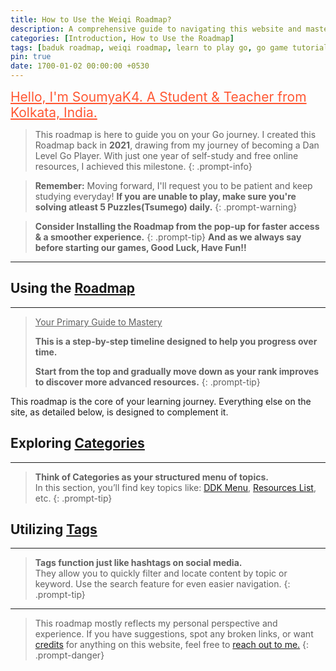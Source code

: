 ```yaml
---
title: How to Use the Weiqi Roadmap?
description: A comprehensive guide to navigating this website and mastering the game of Go.
categories: [Introduction, How to Use the Roadmap]
tags: [baduk roadmap, weiqi roadmap, learn to play go, go game tutorial, learn go]
pin: true
date: 1700-01-02 00:00:00 +0530
---
```


<div style="font-size: 1.5em">
  <a href="https://soumyak4.in/" style="color: #FF5733;">Hello, I'm SoumyaK4. A Student & Teacher from Kolkata, India.</a> 
</div>

> This roadmap is here to guide you on your Go journey. I created this Roadmap back in **2021**, drawing from my journey of becoming a Dan Level Go Player.
> With just one year of self-study and free online resources, I achieved this milestone.
{: .prompt-info}

> **Remember:**
> Moving forward, I'll request you to be patient and keep studying everyday! **If you are unable to play, make sure you're solving atleast 5 Puzzles(Tsumego) daily.**
{: .prompt-warning}

> **Consider Installing the Roadmap from the pop-up for faster access & a smoother experience.**
{: .prompt-tip}
<b>And as we always say before starting our games, Good Luck, Have Fun!!</b>
<hr>

## Using the [Roadmap](/roadmap)

---

> <u>Your Primary Guide to Mastery</u>
> 
> **This is a step-by-step timeline designed to help you progress over time.**
> 
> **Start from the top and gradually move down as your rank improves to discover more advanced resources.**
{: .prompt-tip} 

This roadmap is the core of your learning journey. Everything else on the site, as detailed below, is designed to complement it.

## Exploring [Categories](/categories)

---

> **Think of Categories as your structured menu of topics.** <br>
> In this section, you’ll find key topics like: [DDK Menu](/categories/ddk-menu), [Resources List](/categories/the-online-resources), etc.
{: .prompt-tip}

## Utilizing [Tags](/tags)

---

> **Tags function just like hashtags on social media.**<br>
> They allow you to quickly filter and locate content by topic or keyword.
> Use the search feature for even easier navigation.
{: .prompt-tip}

<!-- If you prefer exploring by topic or focusing on specific areas of improvement, this section is perfect for you. -->

---

> This roadmap mostly reflects my personal perspective and experience. 
> If you have suggestions, spot any broken links, or want [credits](/acknowledgement) for anything on this website, feel free to <a href='https://t.me/SoumyaK4/' target="_blank">reach out to me.</a>
{: .prompt-danger}

<script src="/assets/js/pwa-install.js" defer></script>